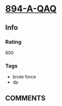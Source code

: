 # [894-A-QAQ](https://codeforces.com/problemset/problem/894/A)

## Info

### Rating

800

### Tags

- brute force
- dp

## __COMMENTS__

> 
